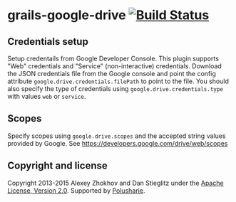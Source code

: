 grails-google-drive [![Build Status](https://travis-ci.org/donbeave/grails-google-drive.svg?branch=master)](https://travis-ci.org/donbeave/grails-google-drive)
===================

## Credentials setup

Setup credentails from Google Developer Console. This plugin supports "Web" credentials and "Service" (non-interactive) credentials. Download the JSON credentials file from the Google console and point the config attribute `google.drive.credentials.filePath` to point to the file. You should also specify the type of credentials using `google.drive.credentials.type` with values `web` or `service`.

## Scopes

Specify scopes using `google.drive.scopes` and the accepted string values provided by Google. See https://developers.google.com/drive/web/scopes




Copyright and license
---------------------

Copyright 2013-2015 Alexey Zhokhov and Dan Stieglitz under the [Apache License, Version 2.0](LICENSE). Supported by [Polusharie][polusharie].

[polusharie]: http://www.polusharie.com
